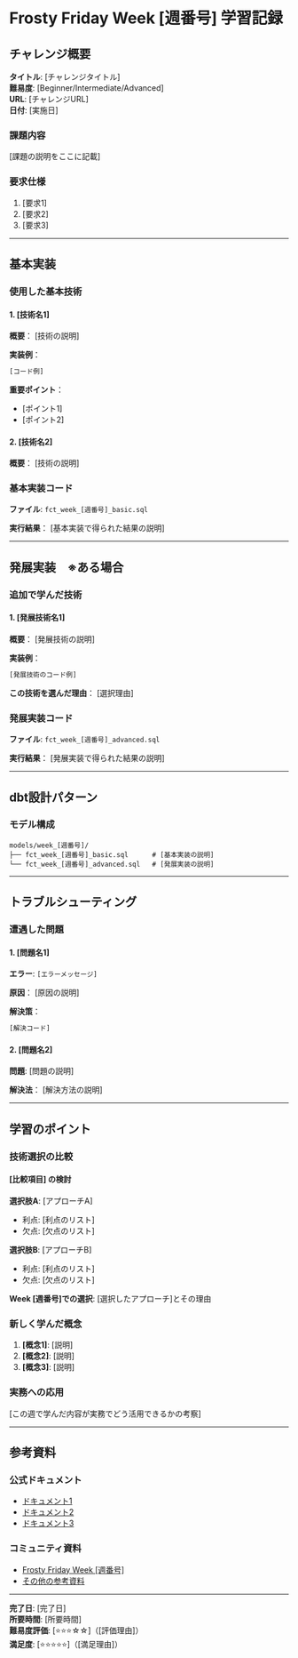 # Frosty Friday Week [週番号] 学習記録

## チャレンジ概要

**タイトル**: [チャレンジタイトル]  
**難易度**: [Beginner/Intermediate/Advanced]  
**URL**: [チャレンジURL]  
**日付**: [実施日]

### 課題内容
[課題の説明をここに記載]

### 要求仕様
1. [要求1]
2. [要求2]
3. [要求3]

---

## 基本実装

### 使用した基本技術

#### 1. [技術名1]
**概要**：
[技術の説明]

**実装例**：
```sql
[コード例]
```

**重要ポイント**：
- [ポイント1]
- [ポイント2]

#### 2. [技術名2]
**概要**：
[技術の説明]

### 基本実装コード

**ファイル**: `fct_week_[週番号]_basic.sql`

**実行結果**：
[基本実装で得られた結果の説明]

---

## 発展実装　※ある場合

### 追加で学んだ技術

#### 1. [発展技術名1]
**概要**：
[発展技術の説明]

**実装例**：
```sql
[発展技術のコード例]
```

**この技術を選んだ理由**：
[選択理由]

### 発展実装コード

**ファイル**: `fct_week_[週番号]_advanced.sql`

**実行結果**：
[発展実装で得られた結果の説明]

---

## dbt設計パターン

### モデル構成
```
models/week_[週番号]/
├── fct_week_[週番号]_basic.sql      # [基本実装の説明]
└── fct_week_[週番号]_advanced.sql   # [発展実装の説明]
```

---

## トラブルシューティング

### 遭遇した問題

#### 1. [問題名1]
**エラー**: `[エラーメッセージ]`

**原因**：
[原因の説明]

**解決策**：
```sql
[解決コード]
```

#### 2. [問題名2]
**問題**: [問題の説明]

**解決法**：
[解決方法の説明]

---

## 学習のポイント

### 技術選択の比較

#### [比較項目] の検討

**選択肢A**: [アプローチA]
- 利点: [利点のリスト]
- 欠点: [欠点のリスト]

**選択肢B**: [アプローチB]  
- 利点: [利点のリスト]
- 欠点: [欠点のリスト]

**Week [週番号]での選択**: [選択したアプローチ]とその理由

### 新しく学んだ概念
1. **[概念1]**: [説明]
2. **[概念2]**: [説明]
3. **[概念3]**: [説明]

### 実務への応用
[この週で学んだ内容が実務でどう活用できるかの考察]

---

## 参考資料

### 公式ドキュメント
- [ドキュメント1](URL)
- [ドキュメント2](URL)
- [ドキュメント3](URL)

### コミュニティ資料
- [Frosty Friday Week [週番号]](URL)
- [その他の参考資料](URL)

---

**完了日**: [完了日]  
**所要時間**: [所要時間]  
**難易度評価**: [⭐⭐⭐☆☆]（[評価理由]）  
**満足度**: [⭐⭐⭐⭐⭐]（[満足理由]）